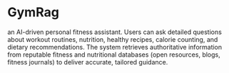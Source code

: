 # GymRag
an AI-driven personal fitness assistant. Users can ask detailed questions about workout routines, nutrition, healthy recipes, calorie counting, and dietary recommendations. The system retrieves authoritative information from reputable fitness and nutritional databases (open resources, blogs, fitness journals) to deliver accurate, tailored guidance.
